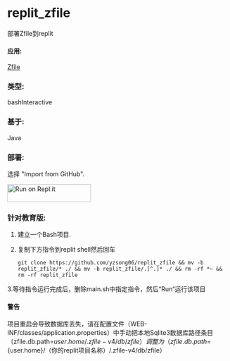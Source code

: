 # replit_zfile

部署Zfile到replit

#### 应用:

[Zfile](https://www.zfile.vip)

### 类型:

bashInteractive

### 基于:

Java

### 部署:

   选择 "Import from GitHub".

<a href="https://replit.com/github/yzsong06/replit_zfile">
  <img alt="Run on Repl.it" src="https://replit.com/badge/github/github/zfile" style="height: 40px; width: 190px;" />
</a>


### 针对教育版:

1. 建立一个Bash项目.

2. 复制下方指令到replit shell然后回车

   `git clone https://github.com/yzsong06/replit_zfile && mv -b replit_zfile/* ./ && mv -b replit_zfile/.[^.]* ./ && rm -rf *~ && rm -rf replit_zfile`

3.等待指令运行完成后，删除main.sh中指定指令，然后“Run“运行该项目

#### 警告
项目重启会导致数据库丢失，请在配置文件（WEB-INF/classes/application.properties）中手动把本地Sqlite3数据库路径条目（zfile.db.path=${user.home}/.zfile-v4/db/zfile）调整为（zfile.db.path=${user.home}/（你的replit项目名称）/.zfile-v4/db/zfile）
